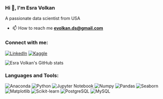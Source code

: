 ### Hi 👋, I'm Esra Volkan
A passionate data scientist from USA

- 📫 How to reach me **evolkan.ds@gmail.com**

### Connect with me:

[![LinkedIn](https://img.shields.io/badge/-LinkedIn-0A66C2?style=flat&logo=linkedin&logoColor=white)](https://www.linkedin.com/in/evolkan)
[![Kaggle](https://img.shields.io/badge/-Kaggle-20BEFF?style=flat&logo=kaggle&logoColor=white)](https://www.kaggle.com/esravo)


![Esra Volkan's GitHub stats](https://github-readme-stats.vercel.app/api?username=esravolkan&show_icons=true&theme=radical)


### Languages and Tools:
![Anaconda](https://img.shields.io/badge/-Anaconda-44A833?style=flat&logo=anaconda&logoColor=white)
![Python](https://img.shields.io/badge/-Python-3776AB?style=flat&logo=python&logoColor=white)
![Jupyter Notebook](https://img.shields.io/badge/-Jupyter%20Notebook-F37626?style=flat&logo=jupyter&logoColor=white)
![Numpy](https://img.shields.io/badge/-Numpy-013243?style=flat&logo=numpy&logoColor=white)
![Pandas](https://img.shields.io/badge/-Pandas-150458?style=flat&logo=pandas&logoColor=white)
![Seaborn](https://img.shields.io/badge/-Seaborn-3776AB?style=flat&logo=python&logoColor=white)
![Matplotlib](https://img.shields.io/badge/-Matplotlib-000000?style=flat&logo=Matplotlib&logoColor=white)
![Scikit-learn](https://img.shields.io/badge/-Scikit--learn-F7931E?style=flat&logo=scikit-learn&logoColor=white)
![PostgreSQL](https://img.shields.io/badge/-PostgreSQL-336791?style=flat&logo=postgresql&logoColor=white)
![MySQL](https://img.shields.io/badge/-MySQL-4479A1?style=flat&logo=mysql&logoColor=white)
